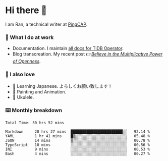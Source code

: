 # Hi there 👋

I am Ran, a technical writer at [PingCAP](https://pingcap.com/).

### 📝 What I do at work

- Documentation. I maintain [all docs for TiDB Operator](https://github.com/pingcap/docs-tidb-operator).
- Blog transcreation. My recent post 👉[*Believe in the Multiplicative Power of Openness*](https://pingcap.com/blog/believe-in-the-multiplicative-power-of-openness-open-source-community).

### 🤠 I also love

- 💬 Learning Japanese. よろしくお願い致します！
- 🎨 Painting and Animation.
- 🎵 Ukulele.

### ⌨️ Monthly breakdown

<!--START_SECTION:waka-->

```text
Total Time: 30 hrs 52 mins

Markdown     28 hrs 27 mins  ███████████████████████░░   92.14 %
YAML         1 hr 41 mins    █▒░░░░░░░░░░░░░░░░░░░░░░░   05.48 %
JSON         14 mins         ▒░░░░░░░░░░░░░░░░░░░░░░░░   00.78 %
TypeScript   10 mins         ░░░░░░░░░░░░░░░░░░░░░░░░░   00.56 %
INI          9 mins          ░░░░░░░░░░░░░░░░░░░░░░░░░   00.53 %
Bash         4 mins          ░░░░░░░░░░░░░░░░░░░░░░░░░   00.27 %
```

<!--END_SECTION:waka-->
